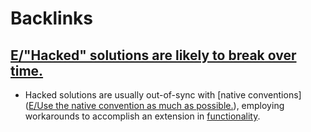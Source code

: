 
# Backlinks
## [E/"Hacked" solutions are likely to break over time.](<E/"Hacked" solutions are likely to break over time..md>)
- Hacked solutions are usually out-of-sync with [native conventions]([E/Use the native convention as much as possible.](<E/Use the native convention as much as possible..md>)), employing workarounds to accomplish an extension in [functionality](<functionality.md>).

